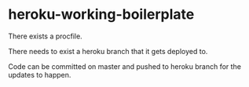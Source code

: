 # heroku-working-boilerplate

There exists a procfile.

There needs to exist a heroku branch that it gets deployed to.

Code can be committed on master and pushed to heroku branch for the updates to happen.

